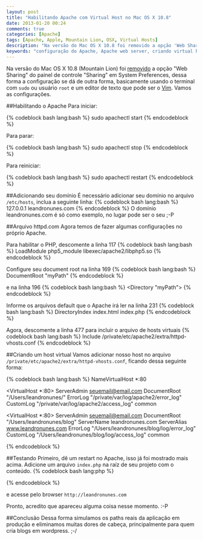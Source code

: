 ```yaml
---
layout: post
title: "Habilitando Apache com Virtual Host no Mac OS X 10.8"
date: 2013-01-20 00:24
comments: true
categories: [Apache]
tags: [Apache, Apple, Mountain Lion, OSX, Virtual Hosts]
description: "Na versão do Mac OS X 10.8 foi removido a opção 'Web Sharing' do painel de controle, assim, vamos configurar o Apache de outra maneira."
keywords: "configuração do Apache, Apache web server, criando virtual hosts, desenvolvimento com wordpress, configurando Apache no mac, mac web sharing, servirdor apache mac, configurando domínios no mac"
---
```

Na versão do Mac OS X 10.8 (Mountain Lion) foi [removido](http://support.apple.com/kb/HT5230?viewlocale=pt_BR) a opção "Web Sharing" do painel de controle "Sharing" em System Preferences, dessa forma a configuração se dá
de outra forma, basicamente usando o terminal com `sudo` ou usuário `root` e um editor de texto que pode ser o [Vim](http://www.vim.org). Vamos as configurações.
<!-- more -->
##Habilitando o Apache
Para iniciar:

{% codeblock bash lang:bash %}
sudo apachectl start
{% endcodeblock %}

Para parar:

{% codeblock bash lang:bash %}
sudo apachectl stop
{% endcodeblock %}

Para reiniciar:

{% codeblock bash lang:bash %}
sudo apachectl restart
{% endcodeblock %}

##Adicionando seu domínio
É necessário adicionar seu domínio no arquivo `/etc/hosts`, inclua a seguinte linha:
{% codeblock bash lang:bash %}
127.0.0.1 leandronunes.com
{% endcodeblock %}
 O domínio leandronunes.com é só como exemplo, no lugar pode ser o seu ;-P

##Arquivo httpd.com
Agora temos de fazer algumas configurações no próprio Apache.

Para habilitar o PHP, descomente a linha 117
{% codeblock bash lang:bash %}
LoadModule php5_module libexec/apache2/libphp5.so
{% endcodeblock %}

Configure seu document root na linha 169
{% codeblock bash lang:bash %}
DocumentRoot "myPath"
{% endcodeblock %}

e na linha 196
{% codeblock bash lang:bash %}
<Directory "myPath">
{% endcodeblock %}

Informe os arquivos default que o Apache irá ler na linha 231
{% codeblock bash lang:bash %}
DirectoryIndex index.html index.php
{% endcodeblock %}

Agora, descomente a linha 477 para incluir o arquivo de hosts virtuais
{% codeblock bash lang:bash %}
Include /private/etc/apache2/extra/httpd-vhosts.conf
{% endcodeblock %}


##Criando um host virtual
Vamos adicionar nosso host no arquivo `/private/etc/apache2/extra/httpd-vhosts.conf`, ficando dessa seguinte forma:

{% codeblock bash lang:bash %}
NameVirtualHost *:80

<VirtualHost *:80>
  ServerAdmin seuemail@email.com
  DocumentRoot "/Users/leandronunes/"
  ErrorLog "/private/var/log/apache2/error_log"
  CustomLog "/private/var/log/apache2/access_log" common
</VirtualHost>

<VirtualHost *:80>
  ServerAdmin seuemail@email.com
  DocumentRoot "/Users/leandronunes/blog"
  ServerName leandronunes.com
  ServerAlias www.leandronunes.com
  ErrorLog "/Users/leandronunes/blog/log/error_log"
  CustomLog "/Users/leandronunes/blog/log/access_log" common
</VirtualHost>

{% endcodeblock %}

##Testando
Primeiro, dê um restart no Apache, isso já foi mostrado mais acima.
Adicione um arquivo `index.php` na raíz de seu projeto com o conteúdo.
{% codeblock bash lang:php %}
<?php phpinfo(); ?>
{% endcodeblock %}

e acesse pelo browser `http://leandronunes.com`

Pronto, acredito que apareceu alguma coisa nesse momento. :-P

##Conclusão
Dessa forma simulamos os paths reais da aplicação em produção e eliminamos muitas dores de cabeça, principalmente para quem cria blogs em wordpress. ;-/
